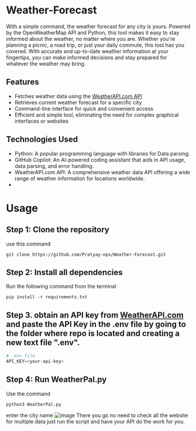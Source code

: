 # Weather-Forecast
With a simple command, the weather forecast for any city is yours. Powered by the OpenWeatherMap API and Python, this tool makes it easy to stay informed about the weather, no matter where you are.
Whether you're planning a picnic, a road trip, or just your daily commute, this tool has you covered. With accurate and up-to-date weather information at your fingertips, you can make informed decisions and stay prepared for whatever the weather may bring.

## Features
- Fetches weather data using the [WeatherAPI.com API](https://www.weatherapi.com/)
- Retrieves current weather forecast for a specific city
- Command-line interface for quick and convenient access
- Efficient and simple tool, eliminating the need for complex graphical interfaces or websites

## Technologies Used

- Python: A popular programming language with libraries for Data parsing.
- GitHub Copilot: An AI-powered coding assistant that aids in API usage, data parsing, and error handling.
- WeatherAPI.com API: A comprehensive weather data API offering a wide range of weather information for locations worldwide.
- 
# Usage

## Step 1: Clone the repository
use this command
```
git clone https://github.com/Pratyay-ops/Weather-Forecast.git
```

## Step 2: Install all dependencies
Run the following command from the terminal 
```
pip install -r requirements.txt
```
## Step 3. obtain an API key from [WeatherAPI.com](https://www.weatherapi.com/) and paste the API Key in the .env file by going to the folder where repo is located and creating a new text file ".env".
```py
# .env file
API_KEY=<your-api-key>
```
## Step 4: Run WeatherPal.py
Use the command 
```
python3 WeatherPal.py
```
enter the city name
![image](https://github.com/Pratyay-ops/Weather-Forecast/assets/129536170/7a58240e-bf88-4fec-8660-6a200e078774)
There you go no need to check all the website for multiple data just run the script and have your API do the work for you.
